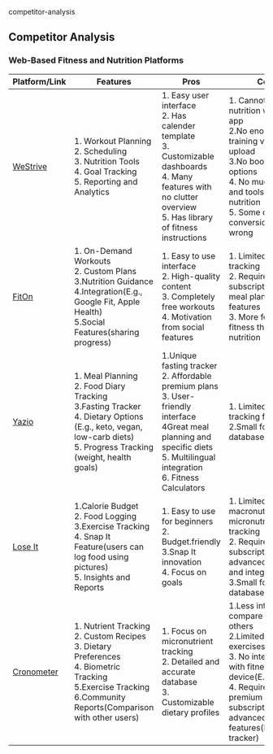 competitor-analysis
## Competitor Analysis

### Web-Based Fitness and Nutrition Platforms
| Platform/Link                         | Features                                                                                                                                                                     | Pros                                                                                                                                                                                           | Cons                                                                                                                                                                                                             |
|---------------------------------------|------------------------------------------------------------------------------------------------------------------------------------------------------------------------------|------------------------------------------------------------------------------------------------------------------------------------------------------------------------------------------------|------------------------------------------------------------------------------------------------------------------------------------------------------------------------------------------------------------------|
| [WeStrive](https://www.westrive.com/) | 1. Workout Planning  <br/>2. Scheduling <br/>3. Nutrition Tools <br/>4. Goal Tracking <br/>5. Reporting and Analytics                                                        | 1. Easy user interface <br/>2. Has calender template<br/>3. Customizable dashboards<br/>4. Many features with no clutter overview<br/>5. Has library of fitness instructions                   | 1. Cannot track nutrition within the app<br/>2.No enough training videos to upload<br/>3.No booking options<br/>4. No much insights and tools for nutrition<br/>5. Some dates conversion seem wrong              |
| [FitOn](https://fitonapp.com/)        | 1. On-Demand Workouts <br/>2. Custom Plans<br/>3.Nutrition Guidance<br/>4.Integration(E.g., Google Fit, Apple Health)<br/>5.Social Features(sharing progress)                | 1. Easy to use interface <br/> 2. High-quality content <br/>3. Completely free workouts<br/>4. Motivation from social features                                                                 | 1. Limited nutrition tracking<br/>2. Requires subscription for meal planning features<br/>3. More focus on fitness than nutrition                                                                                |
| [Yazio](https://www.yazio.com/en)     | 1. Meal Planning<br/>2. Food Diary Tracking<br/>3.Fasting Tracker<br/>4. Dietary Options (E.g., keto, vegan, low-carb diets)<br/>5. Progress Tracking (weight, health goals) | 1.Unique fasting tracker<br/>2. Affordable premium plans<br/>3. User-friendly interface<br/>4Great meal planning and specific diets<br/>5. Multilingual integration<br/>6. Fitness Calculators | 1. Limited fitness tracking features<br/>2.Small food database                                                                                                                                                   |
| [Lose It](https://www.loseit.com/)    | 1.Calorie Budget<br/>2. Food Logging<br/>3.Exercise Tracking<br/>4. Snap It Feature(users can log food using pictures)<br/>5. Insights and Reports                           | 1. Easy to use for beginners<br/>2. Budget.friendly<br/>3.Snap It innovation<br/>4. Focus on goals                                                                                             | 1. Limited macronutrient and micronutrient tracking<br/>2. Requires subscription for advanced insight and integrations<br/>3.Small food database                                                                 |
| [Cronometer](https://cronometer.com/) | 1. Nutrient Tracking<br/>2. Custom Recipes<br/>3. Dietary Preferences<br/>4. Biometric Tracking<br/>5.Exercise Tracking<br/>6.Community Reports(Comparison with other users) | 1. Focus on micronutrient tracking<br/>2. Detailed and accurate database<br/>3. Customizable dietary profiles                                                                                  | 1.Less intuitive compare to some others<br/>2.Limited pre-set exercises<br/>3. No integration with fitness device(E.g., Fitbit)<br/>4. Requires premium subscription for advanced features(E.g.,fasting tracker) |

